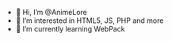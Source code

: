- 👋 Hi, I’m @AnimeLore
- 👀 I’m interested in HTML5, JS, PHP and more
- 🌱 I’m currently learning WebPack

<!---
AnimeLore/AnimeLore is a ✨ special ✨ repository because its `README.md` (this file) appears on your GitHub profile.
You can click the Preview link to take a look at your changes.
--->
